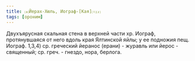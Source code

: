 ```yaml
---
title: ⒜Йерах-Хюль, Иограф-[Кая]⒯⒵
tags: [ороним]
---
```


Двухъярусная скальная стена в верхней части хр. Иограф, протянувшаяся от него
вдоль края Ялтинской яйлы; у ее подножия пещ. Иограф. 1,3,4) ср. греческий
йеранос (ерани) - журавль или йерос - священный; ср. греч. - гнездо, нора,
берлога.
